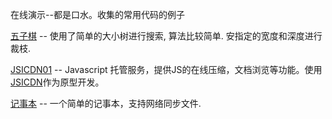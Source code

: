在线演示--都是口水。收集的常用代码的例子

[五子棋](http://demodemo.googlecode.com/svn/trunk/java/FiveChess/dist/five.jnlp) -- 使用了简单的大小树进行搜索, 算法比较简单. 安指定的宽度和深度进行裁枝.

[JSICDN01](http://jsicdn01.appspot.com/) -- Javascript 托管服务，提供JS的在线压缩，文档浏览等功能。使用[JSICDN](http://code.google.com/p/jsicdn/)作为原型开发。


[记事本](http://demodemo.googlecode.com/svn/trunk/java/notebook/dist/notebook.jnlp) -- 一个简单的记事本，支持网络同步文件.